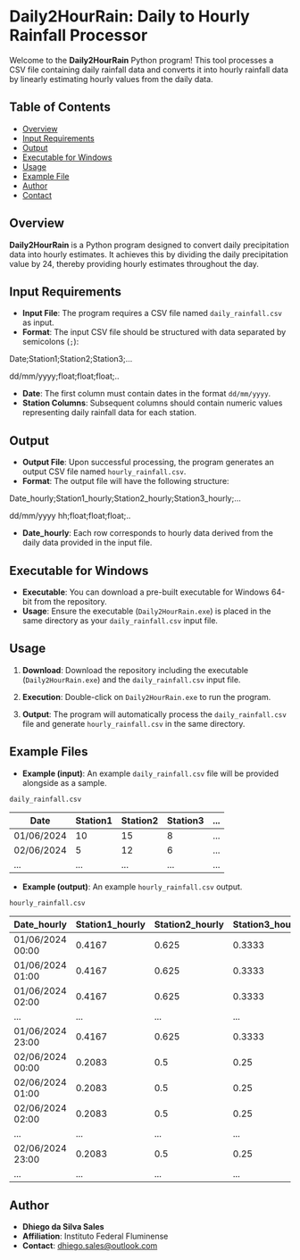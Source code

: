# Daily2HourRain: Daily to Hourly Rainfall Processor

Welcome to the **Daily2HourRain** Python program! This tool processes a CSV file containing daily rainfall data and converts it into hourly rainfall data by linearly estimating hourly values from the daily data.

## Table of Contents

- [Overview](#overview)
- [Input Requirements](#input-requirements)
- [Output](#output)
- [Executable for Windows](#executable-for-windows)
- [Usage](#usage)
- [Example File](#example-file)
- [Author](#author)
- [Contact](#contact)

## Overview

**Daily2HourRain** is a Python program designed to convert daily precipitation data into hourly estimates. It achieves this by dividing the daily precipitation value by 24, thereby providing hourly estimates throughout the day.

## Input Requirements

- **Input File**: The program requires a CSV file named `daily_rainfall.csv` as input.
- **Format**: The input CSV file should be structured with data separated by semicolons (`;`):

Date;Station1;Station2;Station3;...

dd/mm/yyyy;float;float;float;..


- **Date**: The first column must contain dates in the format `dd/mm/yyyy`.
- **Station Columns**: Subsequent columns should contain numeric values representing daily rainfall data for each station.

## Output

- **Output File**: Upon successful processing, the program generates an output CSV file named `hourly_rainfall.csv`.
- **Format**: The output file will have the following structure:

Date_hourly;Station1_hourly;Station2_hourly;Station3_hourly;...

dd/mm/yyyy hh;float;float;float;..


- **Date_hourly**: Each row corresponds to hourly data derived from the daily data provided in the input file.

## Executable for Windows

- **Executable**: You can download a pre-built executable for Windows 64-bit from the repository.
- **Usage**: Ensure the executable (`Daily2HourRain.exe`) is placed in the same directory as your `daily_rainfall.csv` input file.

## Usage

1. **Download**: Download the repository including the executable (`Daily2HourRain.exe`) and the `daily_rainfall.csv` input file.

2. **Execution**: Double-click on `Daily2HourRain.exe` to run the program.

3. **Output**: The program will automatically process the `daily_rainfall.csv` file and generate `hourly_rainfall.csv` in the same directory.

## Example Files

- **Example (input)**: An example `daily_rainfall.csv` file will be provided alongside as a sample.

`daily_rainfall.csv`

|Date        | Station1 | Station2 | Station3 | ... |
|-------------|----------|----------|----------|----|
| 01/06/2024  | 10       | 15       | 8        |... |
| 02/06/2024  | 5        | 12       | 6        |... |
| ...         | ...      | ...      | ...      |... |

- **Example (output)**: An example `hourly_rainfall.csv` output.

`hourly_rainfall.csv`

| Date_hourly      | Station1_hourly | Station2_hourly | Station3_hourly |
|------------------|-----------------|-----------------|-----------------|
| 01/06/2024 00:00 | 0.4167          | 0.625           | 0.3333          |
| 01/06/2024 01:00 | 0.4167          | 0.625           | 0.3333          |
| 01/06/2024 02:00 | 0.4167          | 0.625           | 0.3333          |
| ...              | ...             | ...             | ...             |
| 01/06/2024 23:00 | 0.4167          | 0.625           | 0.3333          |
| 02/06/2024 00:00 | 0.2083          | 0.5             | 0.25            |
| 02/06/2024 01:00 | 0.2083          | 0.5             | 0.25            |
| 02/06/2024 02:00 | 0.2083          | 0.5             | 0.25            |
| ...              | ...             | ...             | ...             |
| 02/06/2024 23:00 | 0.2083          | 0.5             | 0.25            |
| ...              | ...             | ...             | ...             |

## Author

- **Dhiego da Silva Sales**
- **Affiliation**: Instituto Federal Fluminense
- **Contact**: dhiego.sales@outlook.com


